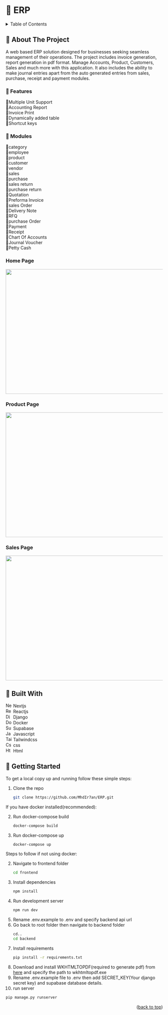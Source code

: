 # 🏪 ERP
<details>
  <summary>Table of Contents</summary>
   🔶 <a href="#-about-the-project">About The Project</a><br>
      &emsp;🔹<a href="#-features">Features</a><br>
      &emsp;🔹<a href="#-modules">Modules</a><br>
      &emsp;🔹<a href="#home-page">Home Page</a><br>
      &emsp;🔹<a href="#product-page">Product Page</a><br>
      &emsp;🔹<a href="#sales-page">Sales Page</a><br>
   🔶 <a href="#-built-with">Built With</a><br>
   🔶 <a href="#-getting-started">Getting Started</a><br>
</details>



<!-- ABOUT THE PROJECT -->
## 🚀 About The Project
A web based ERP solution designed for businesses seeking seamless management of their operations. The project includes invoice generation, report generation in pdf format. Manage Accounts, Product, Customers, Sales and much more with this application. It also includes the ability to make journal entries apart from the auto generated entries from sales, purchase, receipt and payment modules.

### 💎 Features
   🔹Multiple Unit Support<br>
   🔹Accounting Report<br>
   🔹Invoice Print<br>
   🔹Dynamically added table<br>
   🔹Shortcut keys<br>

### 📁 Modules
   🔹category<br>
   🔹employee<br>
   🔹product<br>
   🔹customer<br>
   🔹vendor<br>
   🔹sales<br>
   🔹purchase<br>
   🔹sales return<br>
   🔹purchase return<br>
   🔹Quotation<br>
   🔹Preforma Invoice<br>
   🔹sales Order<br>
   🔹Delivery Note<br>
   🔹RFQ<br>
   🔹purchase Order<br>
   🔹Payment<br>
   🔹Receipt<br>
   🔹Chart Of Accounts<br>
   🔹Journal Voucher<br>
   🔹Petty Cash<br>

<h3>Home Page</h3>
<img src="https://github.com/MhdIr7an/ERP/assets/93046265/74a942e7-1470-4aaf-81f7-1c03e38e1f40" width="800" height="400" />

<h3>Product Page</h3>
<img src="https://github.com/MhdIr7an/ERP/assets/93046265/add562b0-67dc-463c-8a17-e08a7616e758" width="800" height="400" />

<h3>Sales Page</h3>
<img src="https://github.com/MhdIr7an/ERP/assets/93046265/d243345d-0a1b-49b6-bfa7-c2c9464941b8" width="800" height="400" />



## 🧰 Built With
<div><img alt="Nextjs Icon" width="20" height="15" src="https://cdn.icon-icons.com/icons2/3392/PNG/512/nextjs_icon_213852.png">&nbsp;Nextjs</div>
<div><img alt="React Icon" width="20" height="15" src="https://cdn.icon-icons.com/icons2/2415/PNG/512/react_original_logo_icon_146374.png">&nbsp;Reactjs</div>
<div><img alt="Django Icon" width="20" height="15" src="https://cdn.icon-icons.com/icons2/2107/PNG/512/file_type_django_icon_130645.png">&nbsp;Django</div>
<div><img alt="Docker Icon" width="20" height="15" src="https://img.icons8.com/?size=48&id=cdYUlRaag9G9&format=png">&nbsp;Docker</div>
<div><img alt="Supabase Icon" width="20" height="15" src="https://seeklogo.com/images/S/supabase-logo-DCC676FFE2-seeklogo.com.png">&nbsp;Supabase</div>
<div><img alt="Javascript Icon" width="20" height="15" src="https://cdn.icon-icons.com/icons2/2415/PNG/512/javascript_original_logo_icon_146455.png">&nbsp;Javascript</div>
<div><img alt="Tailwind css" width="20" height="15" src="https://cdn.icon-icons.com/icons2/2107/PNG/512/file_type_tailwind_icon_130128.png">&nbsp;Tailwindcss</div>
<div><img alt="Css Icon" width="20" height="15" src="https://cdn.icon-icons.com/icons2/2107/PNG/512/file_type_css_icon_130661.png">&nbsp;css</div>
<div><img alt="Html Icon" width="20" height="15" src="https://cdn.icon-icons.com/icons2/2107/PNG/512/file_type_html_icon_130541.png">&nbsp;Html</div>

<!-- GETTING STARTED -->
## 🚪 Getting Started

To get a local copy up and running follow these simple steps:
   
1. Clone the repo
   ```sh
   git clone https://github.com/MhdIr7an/ERP.git
   ```
If you have docker installed(recommended):

2. Run docker-compose build
   ```sh
   docker-compose build
   ```
3. Run docker-compose up
   ```sh
   docker-compose up
   ```

Steps to follow if not using docker:

2. Navigate to frontend folder
   ```sh
   cd frontend
   ```
3. Install dependencies
   ```sh
   npm install
   ```
4. Run development server
   ```sh
   npm run dev
   ```
5. Rename .env.example to .env and specify backend api url
6. Go back to root folder then navigate to backend folder
   ```sh
   cd..
   cd backend
   ```
7. Install requirements
   ```sh
   pip install -r requirements.txt
   ```
8. Download and install WKHTMLTOPDF(required to generate pdf) from <a href="https://wkhtmltopdf.org/downloads.html">here</a> and specify the path to wkhtmltopdf.exe
9. Rename .env.example file to .env then add SECRET_KEY(Your django secret key) and supabase database details. 
10. run server
   ```sh
   pip manage.py runserver
   ```

<p align="right">(<a href="#-erp">back to top</a>)<p>
